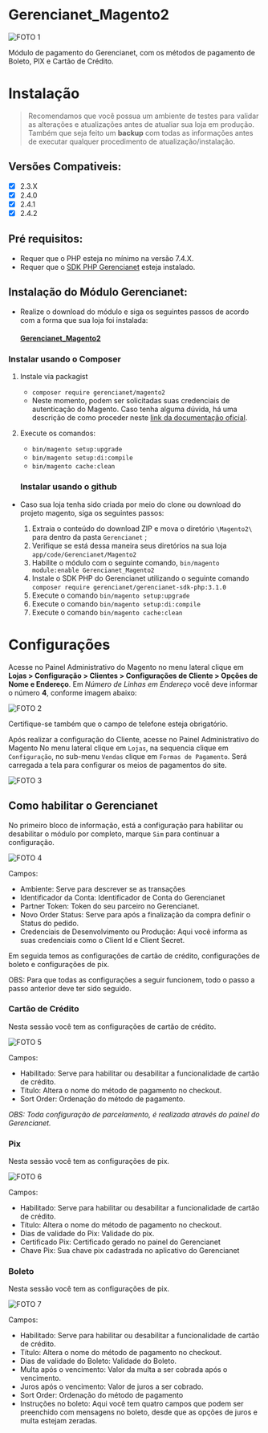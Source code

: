 # Gerencianet_Magento2

![FOTO 1](.github/img/1.png)

Módulo de pagamento do Gerencianet, com os métodos de pagamento de Boleto, PIX e Cartão de Crédito.

# Instalação

> Recomendamos que você possua um ambiente de testes para validar as alterações e atualizações antes de atualiar sua loja em produção. Também que seja feito um **backup** com todas as informações antes de executar qualquer procedimento de atualização/instalação.

## Versões Compativeis:
- [x] 2.3.X
- [x] 2.4.0
- [x] 2.4.1
- [x] 2.4.2
 
## Pré requisitos:

- Requer que o PHP esteja no mínimo na versão 7.4.X.
- Requer que o [SDK PHP Gerencianet](https://github.com/gerencianet/gn-api-sdk-php) esteja instalado.

## Instalação do Módulo Gerencianet:

- Realize o download do módulo e siga os seguintes passos de acordo com a forma que sua loja foi instalada:

  #### [Gerencianet_Magento2 ](https://github.com/tezusecommerce/Gerencianet_Magento2)

### Instalar usando o Composer

1. Instale via packagist 
   - ```composer require gerencianet/magento2```
   - Neste momento, podem ser solicitadas suas credenciais de autenticação do Magento. Caso tenha alguma dúvida, há uma descrição de como proceder neste [link da documentação oficial](http://devdocs.magento.com/guides/v2.0/install-gde/prereq/connect-auth.html).
2. Execute os comandos:
   - ```bin/magento setup:upgrade```
   - ```bin/magento setup:di:compile```
   - ```bin/magento cache:clean```
   

   ### Instalar usando o github

- Caso sua loja tenha sido criada por meio do clone ou download do projeto magento, siga os seguintes passos:

  1. Extraia o conteúdo do download ZIP e mova o diretório ```\Magento2\``` para dentro da pasta ```Gerencianet``` ;
  2. Verifique se está dessa maneira seus diretórios na sua loja ```app/code/Gerencianet/Magento2```
  3. Habilite o módulo com o seguinte comando, ```bin/magento module:enable Gerencianet_Magento2```
  4. Instale o SDK PHP do Gerencianet utilizando o seguinte comando ```composer require gerencianet/gerencianet-sdk-php:3.1.0```
  5. Execute o comando ```bin/magento setup:upgrade```
  6. Execute o comando ```bin/magento setup:di:compile```
  7. Execute o comando ```bin/magento cache:clean```
 

# Configurações

Acesse no Painel Administrativo do Magento no menu lateral clique em **Lojas > Configuração > Clientes > Configurações de Cliente > Opções de Nome e Endereço**. Em *Número de Linhas em Endereço* você deve informar o número **4**, conforme imagem abaixo:

![FOTO 2](.github/img/2.png)

Certifique-se também que o campo de telefone esteja obrigatório.

Após realizar a configuração do Cliente, acesse no Painel Administrativo do Magento No menu lateral clique em `Lojas`, na sequencia clique em `Configuração`, no sub-menu `Vendas` clique em `Formas de Pagamento`. Será carregada a tela para configurar os meios de pagamentos do site.

![FOTO 3](.github/img/3.png)

## Como habilitar o Gerencianet

No primeiro bloco de informação, está a configuração para habilitar ou desabilitar o módulo por completo, marque `Sim` para continuar a configuração. 

![FOTO 4](.github/img/4.png)

Campos: 
 - Ambiente: Serve para descrever se as transações 
 - Identificador da Conta: Identificador de Conta do Gerencianet
 - Partner Token: Token do seu parceiro no Gerencianet.
 - Novo Order Status: Serve para após a finalização da compra definir o Status do pedido.
 - Credenciais de Desenvolvimento ou Produção: Aqui você informa as suas credenciais como o Client Id e Client Secret.

Em seguida temos as configurações de cartão de crédito, configurações de boleto e configurações de pix.

OBS: Para que todas as configurações a seguir funcionem, todo o passo a passo anterior deve ter sido seguido.

### Cartão de Crédito 

Nesta sessão você tem as configurações de cartão de crédito.

![FOTO 5](.github/img/5.png)

Campos: 
 - Habilitado: Serve para habilitar ou desabilitar a funcionalidade de cartão de crédito.
 - Título: Altera o nome do método de pagamento no checkout.
 - Sort Order: Ordenação do método de pagamento.

*OBS: Toda configuração de parcelamento, é realizada através do painel do Gerencianet.*

### Pix 

Nesta sessão você tem as configurações de pix.

![FOTO 6](.github/img/6.png)

Campos: 
 - Habilitado: Serve para habilitar ou desabilitar a funcionalidade de cartão de crédito.
 - Título: Altera o nome do método de pagamento no checkout.
 - Dias de validade do Pix: Validade do pix.
 - Certificado Pix: Certificado gerado no painel do Gerencianet
 - Chave Pix: Sua chave pix cadastrada no aplicativo do Gerencianet

### Boleto 

Nesta sessão você tem as configurações de pix.

![FOTO 7](.github/img/7.png)

Campos: 
 - Habilitado: Serve para habilitar ou desabilitar a funcionalidade de cartão de crédito.
 - Título: Altera o nome do método de pagamento no checkout.
 - Dias de validade do Boleto: Validade do Boleto.
 - Multa após o vencimento: Valor da multa a ser cobrada após o vencimento.
 - Juros após o vencimento: Valor de juros a ser cobrado.
 - Sort Order: Ordenação do método de pagamento
 - Instruções no boleto: Aqui você tem quatro campos que podem ser preenchido com mensagens no boleto, desde que as opções de juros e multa estejam zeradas.
